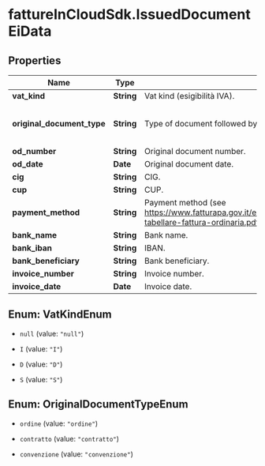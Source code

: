 # fattureInCloudSdk.IssuedDocumentEiData

## Properties

Name | Type | Description | Notes
------------ | ------------- | ------------- | -------------
**vat_kind** | **String** | Vat kind (esigibilità IVA). | [optional] 
**original_document_type** | **String** | Type of document followed by the the current invoice. | [optional] [default to &#39;ordine&#39;]
**od_number** | **String** | Original document number. | [optional] 
**od_date** | **Date** | Original document date. | [optional] 
**cig** | **String** | CIG. | [optional] 
**cup** | **String** | CUP. | [optional] 
**payment_method** | **String** | Payment method (see https://www.fatturapa.gov.it/export/documenti/fatturapa/v1.2.1/Rappresentazione-tabellare-fattura-ordinaria.pdf for the accepted values of ModalitaPagamento). | [optional] 
**bank_name** | **String** | Bank name. | [optional] 
**bank_iban** | **String** | IBAN. | [optional] 
**bank_beneficiary** | **String** | Bank beneficiary. | [optional] 
**invoice_number** | **String** | Invoice number. | [optional] 
**invoice_date** | **Date** | Invoice date. | [optional] 



## Enum: VatKindEnum


* `null` (value: `"null"`)

* `I` (value: `"I"`)

* `D` (value: `"D"`)

* `S` (value: `"S"`)





## Enum: OriginalDocumentTypeEnum


* `ordine` (value: `"ordine"`)

* `contratto` (value: `"contratto"`)

* `convenzione` (value: `"convenzione"`)




